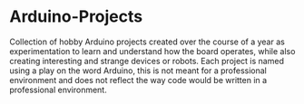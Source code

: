 # Arduino-Projects
Collection of hobby Arduino projects created over the course of a year as experimentation to learn and understand how the board operates, while also creating interesting and strange devices or robots. Each project is named using a play on the word Arduino, this is not meant for a professional environment and does not reflect the way code would be written in a professional environment.
